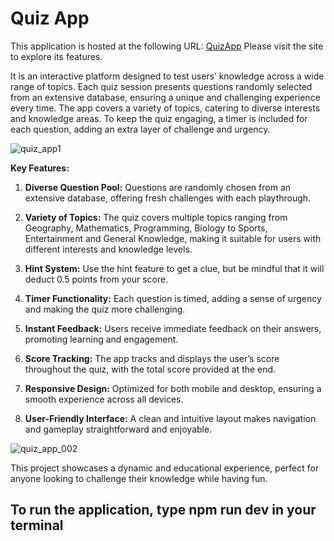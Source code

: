 # Quiz App

This application is hosted at the following URL: [QuizApp](https://codergirl247quizapp.netlify.app) Please visit the site to explore its features.


It is an interactive platform designed to test users’ knowledge across a wide range of topics. Each quiz session presents questions randomly selected from an extensive database, ensuring a unique and challenging experience every time. The app covers a variety of topics, catering to diverse interests and knowledge areas. To keep the quiz engaging, a timer is included for each question, adding an extra layer of challenge and urgency.

![quiz_app1](https://github.com/user-attachments/assets/5a23608a-02a4-44a1-8b54-5693401d23ba)


**Key Features:**

1. **Diverse Question Pool:** Questions are randomly chosen from an extensive database, offering fresh challenges with each playthrough.

2. **Variety of Topics:** The quiz covers multiple topics ranging from Geography, Mathematics, Programming, Biology to Sports, Entertainment and General Knowledge, making it suitable for users with different interests and knowledge levels.

3. **Hint System:** Use the hint feature to get a clue, but be mindful that it will deduct 0.5 points from your score.

4. **Timer Functionality:** Each question is timed, adding a sense of urgency and making the quiz more challenging.

5. **Instant Feedback:** Users receive immediate feedback on their answers, promoting learning and engagement.

6. **Score Tracking:** The app tracks and displays the user’s score throughout the quiz, with the total score provided at the end.

7. **Responsive Design:** Optimized for both mobile and desktop, ensuring a smooth experience across all devices.

8. **User-Friendly Interface:** A clean and intuitive layout makes navigation and gameplay straightforward and enjoyable.

![quiz_app_002](https://github.com/user-attachments/assets/3ec1d4c1-6396-4516-9ab9-db55b3c29ef1)

This project showcases a dynamic and educational experience, perfect for anyone looking to challenge their knowledge while having fun.


## To run the application, type **npm run dev** in your terminal
